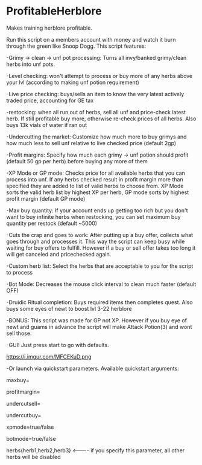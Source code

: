 # ProfitableHerblore
Makes training herblore profitable.

Run this script on a members account with money and watch it burn through the green like Snoop Dogg. This script features:

-Grimy -> clean -> unf pot processing: Turns all invy/banked grimy/clean herbs into unf pots.

-Level checking: won't attempt to process or buy more of any herbs above your lvl (according to making unf potion requirement)

-Live price checking: buys/sells an item to know the very latest actively traded price, accounting for GE tax

-restocking: when all run out of herbs, sell all unf and price-check latest herb. If still profitable buy more, otherwise re-check prices of all herbs.  Also buys 13k vials of water if ran out

-Undercutting the market: Customize how much more to buy grimys and how much less to sell unf relative to live checked price (default 2gp)

-Profit margins: Specify how much each grimy -> unf potion should profit (default 50 gp per herb) before buying any more of them

-XP Mode or GP mode: Checks price for all available herbs that you can process into unf. If any herbs checked result in profit margin more than specified they are added to list of valid herbs to choose from. XP Mode sorts the valid herb list by highest XP per herb, GP mode sorts by highest profit margin (default GP mode)

-Max buy quantity: If your account ends up getting too rich but you don't want to buy infinite herbs when restocking, you can set maximum buy quantity per restock (default ~5000)

-Cuts the crap and goes to work: After putting up a buy offer, collects what goes through and processes it. This way the script can keep busy while waiting for buy offers to fulfill. However if a buy or sell offer takes too long it will get canceled and pricechecked again.

-Custom herb list: Select the herbs that are acceptable to you for the script to process

-Bot Mode: Decreases the mouse click interval to clean much faster (default OFF)

-Druidic Ritual completion: Buys required items then completes quest. Also buys some eyes of newt to boost lvl 3-22 herblore

-BONUS: This script was made for GP not XP. However if you buy eye of newt and guams in advance the script will make Attack Potion(3) and wont sell those.

-GUI! Just press start to go with defaults.

https://i.imgur.com/MFCEKuD.png

-Or launch via quickstart parameters. Available quickstart arguments:

maxbuy=<number>

profitmargin=<number>

undercutsell=<number>

undercutbuy=<number>

xpmode=true/false

botmode=true/false

herbs{herb1,herb2,herb3}  <---- if you specify this parameter, all other herbs will be disabled
